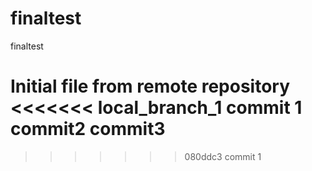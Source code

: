 # finaltest
finaltest

Initial file from remote repository
<<<<<<< local_branch_1
commit 1
commit2
commit3
=======
>>>>>>> 080ddc3 commit 1
